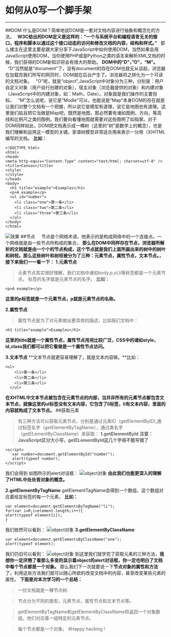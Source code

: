 # 如何从0写一个脚手架

----
##DOM
什么是DOM？简单地说DOM是一套对文档内容进行抽象和概念化的方法。
**&nbsp;&nbsp;W3C给出的DOM定义是这样的：“一个与系统平台和编程语言无关的接口，程序和脚本以通过这个接口动态的访问和修改文档的内容，结构和样式。”**
&nbsp;&nbsp;那么楼主在这里主要是跟大家分享下JavaScript中如何使用DOM，当然如果会用JavaScript使用DOM，当你使用PHP或是Python之类的语言来解析XML文档的时候，我们获得的DOM新知识将会有很大的帮助。
**DOM中的“D"，”O"，“M”。**
  &nbsp;&nbsp;“D”当然就是“document”了，没有document的存在DOM也就无从谈起，浏览器在加载完我们所写的网页时，DOM就在后台产生了。浏览器将之转化为一个可读的文档对象。
  &nbsp;&nbsp;"O"呢，就是“object”,JavaScript中对象分为三种，分别是：用户自定义对象（用户自行创建的对象），宿主对象（浏览器提供的对象）和内建对象（JavaScript中的内建对象，如：Math，Date）。对象就是我们操作的主要目标。
  &nbsp;&nbsp;“M"怎么说呢，说它是”Modle"可以，也能说是“Map”本身DOM的存在就是让我们对整个文档有一个把握，所以说它是模型有道理，说它是地图也有道理。这里我们姑且把它当做是Map吧，既然是地图，那必然要有诸如图例，方向，等高线和比例尺之类的图例。我们要向看懂地图就需要对这些图例了如指掌。对于DOM同样如此，DOM把文档表示成一棵树（这里的“树”是数学上的概念），也是我们理解和运用这一模型的关键。家谱树模型非常适合用来表示一分用（X)HTML编写的文档。
  **比如：**
```
<!DOCTYPE html>
<html>
<head>
<meta http-equiv="Content-Type" content="text/html; charset=utf-8" />
<title>Canvas</title>
<style>
</style>
</head>
<body>
  <h1 title="example">Examples</h1>
  <p>A example</p>
  <ul id="number">
    <li class="one">第一条</li>
    <li class="two">第二条</li>
    <li class="three">第三条</li>
  </ul>
</body>
</html>
```
![效果](http://img.blog.csdn.net/20151125205707478)
##节点
&nbsp;&nbsp;&nbsp;&nbsp;节点是个网络术语，他表示的是构成网络中的一个连接点。一个网络就是由一些节点所构成的集合。
**那么在DOM中同样存在节点，浏览器所解析的文档就是由一个个的节点构成，这个节点就是我们上面所画出来的树中的树叶和树枝。那么这些树叶和树枝被分为了三种：元素节点，属性节点，文本节点。，接下来我们一一看一下：**
**1.元素节点**
>元素节点其实很好理解，我们文档中诸如body,p,ul,li等标签都是一个元素节点。
标签的名字就是元素节点的名字。
**比如：**
```
<p>A example</p>
```
**这里的p标签就是一个元素节点，p就是元素节点的名称。**

**2.属性节点**
>属性节点是为了对元素做出更具体的描述，比如我们文档中：
```
<h1 title="example">Examples</h1>
```
**这里的title就是一个属性节点，属性节点用用比较广泛，CSS中的诸如style，id,class我们都可以把它看做是一个属性节点访问。**

**3.文本节点**
**文本节点就更容易理解了，就是文本内容嘛。**比如：
```
<ul>
    <li>第一条</li>
    <li>第二条</li>
    <li>第三条</li>
  </ul>
```
**在XHTML中文本节点被包含在元素节点的内部，当并非所有的元素节点都包含文本节点，就像这里的ul标签没有文本内容，它包含了li标签，li有文本内容，里面的内容就构成了文本节点。**
##获取元素
>有三种方法可以获取元素节点，分别是通过元素ID（getElementByID),通过标签名字（getElementByTagName），通过类名字（getELementByClassName）来获取：
**1.getElementById**
**注意：JavaScript区分大小写，getELementById这几个字母不能写错了**
```
<script>
   var number=document.getElementById("number");
   alert(typeof number);
</script>
```
我们会得到 如图所示的alert对话框：
![object对象](http://img.blog.csdn.net/20151125205749111)
**由此我们也能更深入的理解了HTML中处处皆对象的概念。**

**2.getElementByTagName**
getElementTagName会得到一个数组，这个数组对应着给定标签的每一个元素，
**比如：**
```
var element=document.getElementsByTagName("li");
for(var i=0;i<element.length;i++){
alert(typeof element[i]);
}
```
我们依然可以看到：
![object对象](http://img.blog.csdn.net/20151125205749111)
**3.getElementByClassName**
```
var element=document.getElementsByClassName("one");
alert(typeof element);
```
我们仍旧可以看到：
![object对象](http://img.blog.csdn.net/20151125205749111)
到这里我们就学完了获取元素的三种方法，**我想你一定厌倦了看那么多变的显示着object的alert对话框，你一定也明白了文档中每个节点都是一个对象。**
那么我们下一次就要说一下**节点对象的属性和方法**了。利用这些方法我们就可以随心所欲的改变文档中的内容，甚至改变某些元素的属性。
**下面是对本次学习的一个总结：**
>一份文档就是一棵节点树.

>节点分为不同的类型，元素节点，属性节点和文本节点等。

>getElementByTagName和getElementByClassName将返回一个对象数组，他们对应着一组特定的元素节点。

>每个节点都是一个对象。
#Happy hacking !
